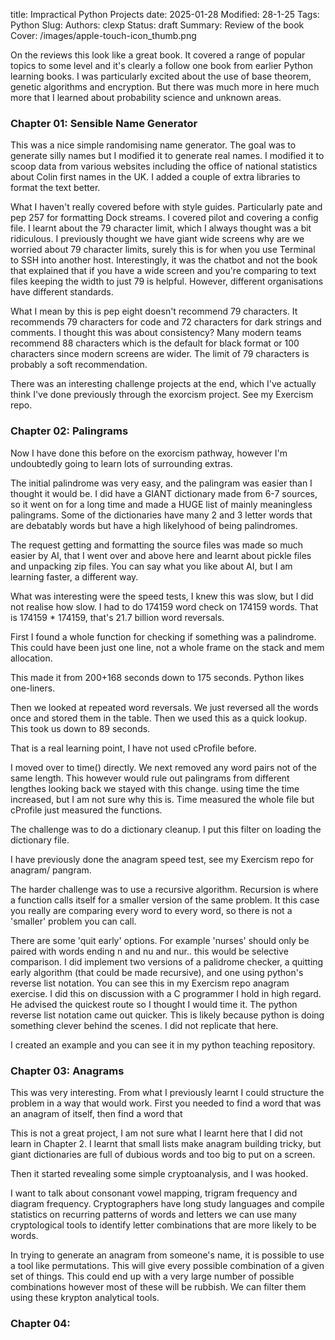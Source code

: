 title: Impractical Python Projects
date: 2025-01-28
Modified: 28-1-25
Tags: Python 
Slug: 
Authors: clexp
Status: draft
Summary: Review of the book 
Cover: /images/apple-touch-icon_thumb.png


On the reviews this look like a great book. It covered a range of popular topics to some level and it's clearly a follow one book from earlier Python learning books. I was particularly excited about the use of base theorem, genetic algorithms and encryption. But there was much more in here much more that I learned about probability science and unknown areas.

### Chapter 01: Sensible Name Generator
This was a nice simple randomising name generator. The goal was to generate silly names but I modified it to generate real names. I modified it to scoop data from various websites including the office of national statistics about Colin first names in the UK. I added a couple of extra libraries to format the text better.

What I haven't really covered before with style guides. Particularly pate and pep 257 for formatting Dock streams. I covered pilot and covering a config file. I learnt about the 79 character limit, which I always thought was a bit ridiculous. I previously thought we have giant wide screens why are we worried about 79 character limits, surely this is for when you use Terminal to SSH into another host. Interestingly, it was the chatbot and not the book that explained that if you have a wide screen and you're comparing to text files keeping the width to just 79 is helpful. However, different organisations have different standards.

What I mean by this is pep eight doesn't recommend 79 characters. It recommends 79 characters for code and 72 characters for dark strings and comments. I thought this was about consistency? Many modern teams recommend 88 characters which is the default for black format or 100 characters since modern screens are wider. The limit of 79 characters is probably a soft recommendation.

There was an interesting challenge projects at the end, which I've actually think I've done previously through the exorcism project. See my Exercism repo.

### Chapter 02: Palingrams
Now I have done this before on the exorcism pathway, however I'm undoubtedly going to learn lots of surrounding extras.

The initial palindrome was very easy, and the palingram was easier than I thought it would be.  I did have a GIANT dictionary made from 6-7 sources, so it went on for a long time and made a HUGE list of mainly meaningless palingrams.  Some of the dictionaries have many 2 and 3 letter words that are debatably words but have a high likelyhood of being palindromes.  

The request getting and formatting the source files was made so much easier by AI, that I went over and above here and learnt about pickle files and unpacking zip files.  You can say what you like about AI, but I am learning faster, a different way.  

What was interesting were the speed tests, I knew this was slow, but I did not realise how slow.  I had to do 174159 word check on 174159 words. That is 174159 * 174159, that's 21.7 billion word reversals.  

First I found a whole function for checking if something was a palindrome.  This could have been just one line, not a whole frame on the stack and mem allocation.  

This made it from 200+168 seconds down to 175 seconds.  Python likes one-liners.

Then we looked at repeated word reversals.  We just reversed all the words once and stored them in the table.  Then we used this as a quick lookup.  This took us down to 89 seconds.  

That is a real learning point, I have not used cProfile before.  

I moved over to time() directly.  We next removed any word pairs not of the same length.  This however would rule out palingrams from different lengthes looking back we stayed with this change.  using time the time increased, but I am not sure why this is.  Time measured the whole file but cProfile just measured the functions.  

The challenge was to do a dictionary cleanup. I put this filter on loading the dictionary file.  

I have previously done the anagram speed test, see my Exercism repo for anagram/ pangram.

The harder challenge was to use a recursive algorithm.  Recursion is where a function calls itself for a smaller version of the same problem.  It this case you really are comparing every word to every word, so there is not a 'smaller' problem you can call.  

There are some 'quit early' options.  For example 'nurses' should only be paired with words ending n and nu and nur.. this would be selective comparison.  I did implement two versions of a palidrome checker, a quitting early algorithm (that could be made recursive), and one using python's reverse list notation.  You can see this in my Exercism repo anagram exercise.  I did this on discussion with a C programmer I hold in high regard.  He advised the quickest route so I thought I would time it.  The python reverse list notation came out quicker.  This is likely because python is doing something clever behind the scenes.  I did not replicate that here.  

I created an example and you can see it in my python teaching repository.  

### Chapter 03: Anagrams
This was very interesting.  From what I previously learnt I could structure the problem in a way that would work.  First you needed to find a word that was an anagram of itself, then find a word that

This is not a great project, I am not sure what I learnt here that I did not learn in Chapter 2.  I learnt that small lists make anagram building tricky, but giant dictionaries are full of dubious words and too big to put on a screen.  

Then it started revealing some simple cryptoanalysis, and I was hooked.  

I want to talk about consonant vowel mapping, trigram frequency and diagram frequency. Cryptographers have long study languages and compile statistics on recurring patterns of words and letters we can use many cryptological tools to identify letter combinations that are more likely to be words.

In trying to generate an anagram from someone's name, it is possible to use a tool like permutations. This will give every possible combination of a given set of things. This could end up with a very large number of possible combinations however most of these will be rubbish. We can filter them using these krypton analytical tools.

### Chapter 04: 